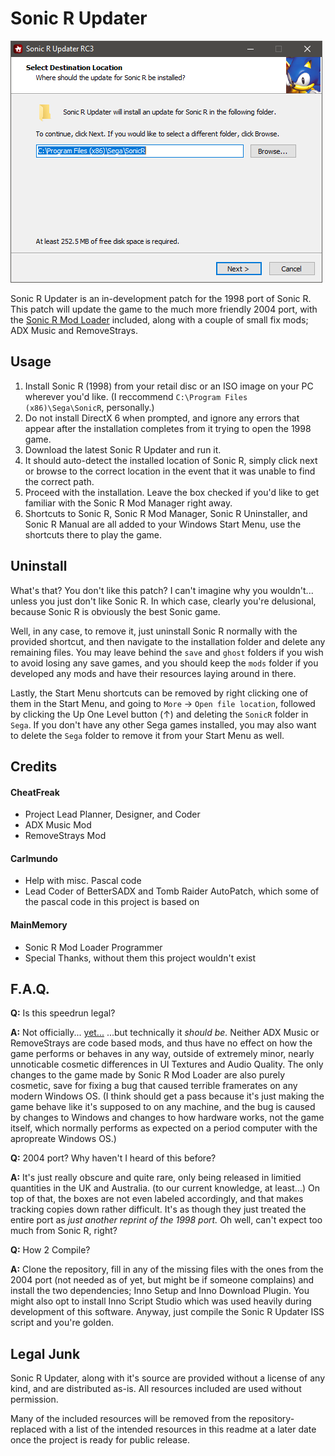 # Sonic R Updater
![Image of SRUpdater](https://raw.githubusercontent.com/cheatfreak47/SRUpdater/master/repo.png)

Sonic R Updater is an in-development patch for the 1998 port of Sonic R.
This patch will update the game to the much more friendly 2004 port, with the [Sonic R Mod Loader](https://github.com/sonicretro/sonicr-mod-loader/releases) included, along with a couple of small fix mods; ADX Music and RemoveStrays.

## Usage

1. Install Sonic R (1998) from your retail disc or an ISO image on your PC wherever you'd like. (I reccommend `C:\Program Files (x86)\Sega\SonicR`, personally.)
2. Do not install DirectX 6 when prompted, and ignore any errors that appear after the installation completes from it trying to open the 1998 game.
3. Download the latest Sonic R Updater and run it.
4. It should auto-detect the installed location of Sonic R, simply click next or browse to the correct location in the event that it was unable to find the correct path.
5. Proceed with the installation. Leave the box checked if you'd like to get familiar with the Sonic R Mod Manager right away.
6. Shortcuts to Sonic R, Sonic R Mod Manager, Sonic R Uninstaller, and Sonic R Manual are all added to your Windows Start Menu, use the shortcuts there to play the game.

## Uninstall

What's that? You don't like this patch? I can't imagine why you wouldn't... unless you just don't like Sonic R. In which case, clearly you're delusional, because Sonic R is obviously the best Sonic game. 

Well, in any case, to remove it, just uninstall Sonic R normally with the provided shortcut, and then navigate to the installation folder and delete any remaining files. You may leave behind the `save` and `ghost` folders if you wish to avoid losing any save games, and you should keep the `mods` folder if you developed any mods and have their resources laying around in there.

Lastly, the Start Menu shortcuts can be removed by right clicking one of them in the Start Menu, and going to `More` → `Open file location`, followed by clicking the Up One Level button (↑) and deleting the `SonicR` folder in `Sega`. If you don't have any other Sega games installed, you may also want to delete the `Sega` folder to remove it from your Start Menu as well.

## Credits	
#### CheatFreak
 - Project Lead Planner, Designer, and Coder
 - ADX Music Mod
 - RemoveStrays Mod

#### Carlmundo
 - Help with misc. Pascal code
 - Lead Coder of BetterSADX and Tomb Raider AutoPatch, which some of the pascal code in this project is based on
 
#### MainMemory
 - Sonic R Mod Loader Programmer
 - Special Thanks, without them this project wouldn't exist

## F.A.Q.
**Q:** Is this speedrun legal?

**A:** Not officially... [yet...](https://www.speedrun.com/Sonic_R/thread/zc91h) ...but technically it _should be._ Neither ADX Music or RemoveStrays are code based mods, and thus have no effect on how the game performs or behaves in any way, outside of extremely minor, nearly unnoticable cosmetic differences in UI Textures and Audio Quality. The only changes to the game made by Sonic R Mod Loader are also purely cosmetic, save for fixing a bug that caused terrible framerates on any modern Windows OS. (I think should get a pass because it's just making the game behave like it's supposed to on any machine, and the bug is caused by changes to Windows and changes to how hardware works, not the game itself, which normally performs as expected on a period computer with the apropreate Windows OS.)


**Q:** 2004 port? Why haven't I heard of this before?

**A:** It's just really obscure and quite rare, only being released in limitied quantities in the UK and Australia. (to our current knowledge, at least...) On top of that, the boxes are not even labeled accordingly, and that makes tracking copies down rather difficult. It's as though they just treated the entire port as _just another reprint of the 1998 port._ Oh well, can't expect too much from Sonic R, right?


**Q:** How 2 Compile?

**A:** Clone the repository, fill in any of the missing files with the ones from the 2004 port (not needed as of yet, but might be if someone complains) and install the two dependencies; Inno Setup and Inno Download Plugin. You might also opt to install Inno Script Studio which was used heavily during development of this software. Anyway, just compile the Sonic R Updater ISS script and you're golden. 

## Legal Junk
Sonic R Updater, along with it's source are provided without a license of any kind, and are distributed as-is. All resources included are used without permission.

Many of the included resources will be removed from the repository- replaced with a list of the intended resources in this readme at a later date once the project is ready for public release.